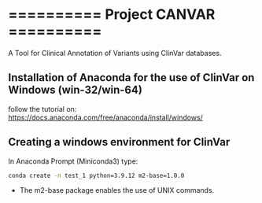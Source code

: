 # ========== Project CANVAR ==========

A Tool for Clinical Annotation of Variants using ClinVar databases. 

## Installation of Anaconda for the use of ClinVar on Windows (win-32/win-64)

follow the tutorial on: https://docs.anaconda.com/free/anaconda/install/windows/

## Creating a windows environment for ClinVar

In Anaconda Prompt (Miniconda3) type:

```bash
conda create -n test_1 python=3.9.12 m2-base=1.0.0
```

- The m2-base package enables the use of UNIX commands. 